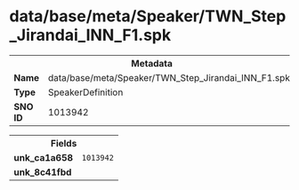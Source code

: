 <h1>data/base/meta/Speaker/TWN_Step_Jirandai_INN_F1.spk</h1><table><tr><th colspan="100%">Metadata</th></tr><tr><td><b>Name</b></td><td>data/base/meta/Speaker/TWN_Step_Jirandai_INN_F1.spk</td></tr><tr><td><b>Type</b></td><td>SpeakerDefinition</td></tr><tr><td><b>SNO ID</b></td><td>1013942</td></tr></table>

<table><tr><th colspan="100%">Fields</th></tr><tr><td><b>unk_ca1a658</b></td><td><code>1013942</code></td></tr><tr><td><b>unk_8c41fbd</b></td><td></td></tr></table>


